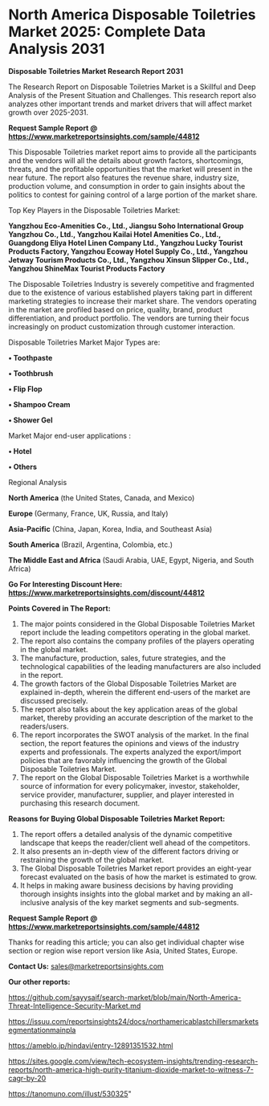# North America Disposable Toiletries Market 2025: Complete Data Analysis 2031

<strong>Disposable Toiletries Market Research Report 2031</strong>

The Research Report on Disposable Toiletries Market is a Skillful and Deep Analysis of the Present Situation and Challenges. This research report also analyzes other important trends and market drivers that will affect market growth over 2025-2031.

<strong>Request Sample Report @ <a href=https://www.marketreportsinsights.com/sample/44812>https://www.marketreportsinsights.com/sample/44812</a></strong>

This Disposable Toiletries market report aims to provide all the participants and the vendors will all the details about growth factors, shortcomings, threats, and the profitable opportunities that the market will present in the near future. The report also features the revenue share, industry size, production volume, and consumption in order to gain insights about the politics to contest for gaining control of a large portion of the market share.

Top Key Players in the Disposable Toiletries Market:

<strong>Yangzhou Eco-Amenities Co., Ltd., Jiangsu Soho International Group Yangzhou Co., Ltd., Yangzhou Kailai Hotel Amenities Co., Ltd., Guangdong Eliya Hotel Linen Company Ltd., Yangzhou Lucky Tourist Products Factory, Yangzhou Ecoway Hotel Supply Co., Ltd., Yangzhou Jetway Tourism Products Co., Ltd., Yangzhou Xinsun Slipper Co., Ltd., Yangzhou ShineMax Tourist Products Factory</strong>

The Disposable Toiletries Industry is severely competitive and fragmented due to the existence of various established players taking part in different marketing strategies to increase their market share. The vendors operating in the market are profiled based on price, quality, brand, product differentiation, and product portfolio. The vendors are turning their focus increasingly on product customization through customer interaction.

Disposable Toiletries Market Major Types are:

<strong>•  Toothpaste

•  Toothbrush

•  Flip Flop

•  Shampoo Cream

•  Shower Gel</strong>

Market Major end-user applications :

<strong>•  Hotel

•  Others</strong>

Regional Analysis

</u><strong><b>North America</b></strong> (the United States, Canada, and Mexico)

<strong><b>Europe </b></strong>(Germany, France, UK, Russia, and Italy)

<strong><b>Asia-Pacific</b></strong> (China, Japan, Korea, India, and Southeast Asia)

<strong><b>South America</b></strong> (Brazil, Argentina, Colombia, etc.)

<strong><b>The Middle East and Africa</b></strong> (Saudi Arabia, UAE, Egypt, Nigeria, and South Africa)

<strong>Go For Interesting Discount Here: <a href=https://www.marketreportsinsights.com/discount/44812>https://www.marketreportsinsights.com/discount/44812</a></strong>

<strong>Points Covered in The Report:</strong>
<ol>
  <li>The major points considered in the Global Disposable Toiletries Market report include the leading competitors operating in the global market.</li>
  <li>The report also contains the company profiles of the players operating in the global market.</li>
  <li>The manufacture, production, sales, future strategies, and the technological capabilities of the leading manufacturers are also included in the report.</li>
  <li>The growth factors of the Global Disposable Toiletries Market are explained in-depth, wherein the different end-users of the market are discussed precisely.</li>
  <li>The report also talks about the key application areas of the global market, thereby providing an accurate description of the market to the readers/users.</li>
  <li>The report incorporates the SWOT analysis of the market. In the final section, the report features the opinions and views of the industry experts and professionals. The experts analyzed the export/import policies that are favorably influencing the growth of the Global Disposable Toiletries Market.</li>
  <li>The report on the Global Disposable Toiletries Market is a worthwhile source of information for every policymaker, investor, stakeholder, service provider, manufacturer, supplier, and player interested in purchasing this research document.</li>
</ol>
<strong>Reasons for Buying Global Disposable Toiletries Market Report:</strong>

<ol>
  <li>The report offers a detailed analysis of the dynamic competitive landscape that keeps the reader/client well ahead of the competitors.</li>
  <li>It also presents an in-depth view of the different factors driving or restraining the growth of the global market.</li>
  <li>The Global Disposable Toiletries Market report provides an eight-year forecast evaluated on the basis of how the market is estimated to grow.</li>
  <li>It helps in making aware business decisions by having providing thorough insights insights into the global market and by making an all-inclusive analysis of the key market segments and sub-segments.</li>
</ol>
<strong>Request Sample Report @ <a href=https://www.marketreportsinsights.com/sample/44812>https://www.marketreportsinsights.com/sample/44812</a></strong>


Thanks for reading this article; you can also get individual chapter wise section or region wise report version like Asia, United States, Europe.

<strong>Contact Us:</strong>
sales@marketreportsinsights.com

<strong>Our other reports:</strong>

<a href=https://github.com/sayysaif/search-market/blob/main/North-America-Threat-Intelligence-Security-Market.md>https://github.com/sayysaif/search-market/blob/main/North-America-Threat-Intelligence-Security-Market.md</a>

<a href=https://issuu.com/reportsinsights24/docs/northamericablastchillersmarketsegmentationmainpla>https://issuu.com/reportsinsights24/docs/northamericablastchillersmarketsegmentationmainpla</a>

<a href=https://ameblo.jp/hindavi/entry-12891351532.html>https://ameblo.jp/hindavi/entry-12891351532.html</a>

<a href=https://sites.google.com/view/tech-ecosystem-insights/trending-research-reports/north-america-high-purity-titanium-dioxide-market-to-witness-7-cagr-by-20>https://sites.google.com/view/tech-ecosystem-insights/trending-research-reports/north-america-high-purity-titanium-dioxide-market-to-witness-7-cagr-by-20</a>

<a href=https://tanomuno.com/illust/530325>https://tanomuno.com/illust/530325</a>"
